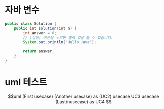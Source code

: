 # 자바 변수
```java
public class Solution {
    public int solution(int n) {
        int answer = 0;
        // [실행] 버튼을 누르면 출력 값을 볼 수 있습니다.
        System.out.println("Hello Java");

        return answer;
    }
}
```

# uml 테스트
$$uml
(First usecase)
(Another usecase) as (UC2)
usecase UC3
usecase (Last\nusecase) as UC4
$$